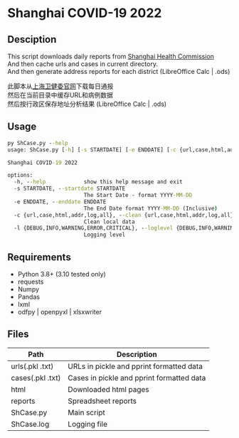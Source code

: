 # Shanghai COVID-19 2022

## Desciption
This script downloads daily reports from [Shanghai Health Commission](https://wsjkw.sh.gov.cn/xwfb/index.html)  
And then cache urls and cases in current directory.  
And then generate address reports for each district (LibreOffice Calc | .ods)  

此脚本从[上海卫健委官网](https://wsjkw.sh.gov.cn/xwfb/index.html)下载每日通报  
然后在当前目录中缓存URL和病例数据  
然后按行政区保存地址分析结果 (LibreOffice Calc | .ods)  


## Usage
```cmd
py ShCase.py --help
usage: ShCase.py [-h] [-s STARTDATE] [-e ENDDATE] [-c {url,case,html,addr,log,all}] [-l {DEBUG,INFO,WARNING,ERROR,CRITICAL}]

Shanghai COVID-19 2022

options:
  -h, --help            show this help message and exit
  -s STARTDATE, --startdate STARTDATE
                        The Start Date - format YYYY-MM-DD
  -e ENDDATE, --enddate ENDDATE
                        The End Date format YYYY-MM-DD (Inclusive)
  -c {url,case,html,addr,log,all}, --clean {url,case,html,addr,log,all}
                        Clean local data
  -l {DEBUG,INFO,WARNING,ERROR,CRITICAL}, --loglevel {DEBUG,INFO,WARNING,ERROR,CRITICAL}
                        Logging level
```


## Requirements
* Python 3.8+ (3.10 tested only)
* requests
* Numpy
* Pandas
* lxml
* odfpy | openpyxl | xlsxwriter


## Files

| Path             | Description                               |
|------------------|-------------------------------------------|
| urls(.pkl .txt)  | URLs in pickle and pprint formatted data  |
| cases(.pkl .txt) | Cases in pickle and pprint formatted data |
| html             | Downloaded html pages                     |
| reports          | Spreadsheet reports                       |
| ShCase.py        | Main script                               |
| ShCase.log       | Logging file                              |
